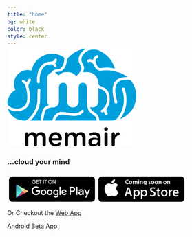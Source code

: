 ```yaml
---
title: "home"
bg: white
color: black
style: center
---
```


<img style="max-width:70%; width:300px; margin-top: -10px;" src="img/favicon.png" alt="Memair"><br>

### …cloud your mind

<a href="https://play.google.com/apps/testing/com.sakthi.memair" target="_blank"><img style="max-width:40%; width:200px; margin-top: 8px; margin-right: 4px; margin-left: 4px;" src="img/google-play.png" alt="Google Play Store"></a><a><img style="max-width:40%; width:200px; margin-top: 8px; margin-right: 4px; margin-left: 4px;" src="img/app-store.png" alt="Apple App Store"></a>

Or Checkout the <a href="https://memair.herokuapp.com" target="_blank">Web App</a>

<span id="banner">
  <a href="https://play.google.com/apps/testing/com.sakthi.memair" class="bg-blue" target="_blank">
    Android Beta App
  </a>
</span>
